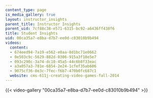 ```yaml
---
content_type: page
is_media_gallery: true
layout: instructor_insights
parent_title: Instructor Insights
parent_uid: 7cf88c38-e571-6315-bc92-a6436ff438f6
title: Student Insights
uid: 00ca35a7-e8ba-d7b7-ee0d-c83010b9b494
videos:
  content:
  - 674eed94-7a19-e562-e0aa-8d1bc71e0662
  - 0e503c9c-5629-882d-0306-915a3f18e5e7
  - 093c290c-3a74-dc10-45a5-44c6b8f33eac
  - a3a057a3-781e-6854-2e24-1cfef35ab606
  - 9075cf36-8e3c-7fec-f6b7-470b0fc687c1
  website: cms-611j-creating-video-games-fall-2014
---
```



{{< video-gallery "00ca35a7-e8ba-d7b7-ee0d-c83010b9b494" >}}


